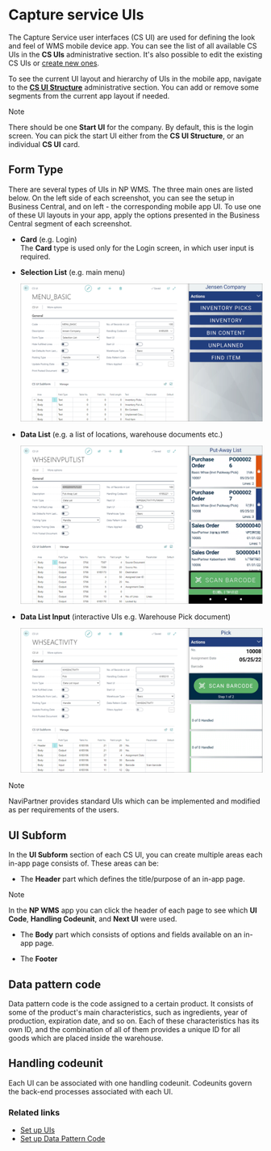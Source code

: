# Capture service UIs

The Capture Service user interfaces (CS UI) are used for defining the look and feel of WMS mobile device app. You can see the list of all available CS UIs in the **CS UIs** administrative section. It's also possible to edit the existing CS UIs or [create new ones](../howto/set-up-cs-uis.md). 

To see the current UI layout and hierarchy of UIs in the mobile app, navigate to the [**CS UI Structure**](./cs_ui_structure.md) administrative section. You can add or remove some segments from the current app layout if needed. 

> [!Note]
> There should be one **Start UI** for the company. By default, this is the login screen. You can pick the start UI either from the **CS UI Structure**, or an individual **CS UI** card.

## Form Type

There are several types of UIs in NP WMS. The three main ones are listed below. On the left side of each screenshot, you can see the setup in Business Central, and on left - the corresponding mobile app UI. To use one of these UI layouts in your app, apply the options presented in the Business Central segment of each screenshot. 

- **Card** (e.g. Login)     
  The **Card** type is used only for the Login screen, in which user input is required.

- **Selection List** (e.g. main menu)

    ![example](../images/wms_menu_basic_ui.PNG)

- **Data List** (e.g. a list of locations, warehouse documents etc.)

    ![example](../images/wms_whse_inv_put_list.PNG)

- **Data List Input** (interactive UIs e.g. Warehouse Pick document)

    ![example](../images/wms_whse_activity_pick.PNG)

> [!Note]
> NaviPartner provides standard UIs which can be implemented and modified as per requirements of the users.

## UI Subform

In the **UI Subform** section of each CS UI, you can create multiple areas each in-app page consists of. These areas can be: 

- The **Header** part which defines the title/purpose of an in-app page. 

> [!Note]
> In the **NP WMS** app you can click the header of each page to see which **UI Code**, **Handling Codeunit**, and **Next UI** were used. 

- The **Body** part which consists of options and fields available on an in-app page. 

- The **Footer**

## Data pattern code

Data pattern code is the code assigned to a certain product. It consists of some of the product's main characteristics, such as ingredients, year of production, expiration date, and so on. Each of these characteristics has its own ID, and the combination of all of them provides a unique ID for all goods which are placed inside the warehouse. 

## Handling codeunit

Each UI can be associated with one handling codeunit. Codeunits govern the back-end processes associated with each UI. 

### Related links

- [Set up UIs](../howto/set-up-cs-uis.md)
- [Set up Data Pattern Code](../howto/set-up-datapatterncode.md)
